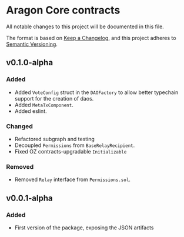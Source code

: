 # Aragon Core contracts
All notable changes to this project will be documented in this file.

The format is based on [Keep a Changelog](https://keepachangelog.com/en/1.0.0/),
and this project adheres to [Semantic Versioning](https://semver.org/spec/v2.0.0.html).

## v0.1.0-alpha
### Added
- Added `VoteConfig` struct in the `DAOFactory` to allow better typechain support for the creation of daos. 
- Added `MetaTxComponent`.
- Added eslint.

### Changed
- Refactored subgraph and testing
- Decoupled `Permissions` from `BaseRelayRecipient`.
- Fixed OZ contracts-upgradable `Initializable`

### Removed
- Removed `Relay` interface from `Permissions.sol`.

## v0.0.1-alpha
### Added
- First version of the package, exposing the JSON artifacts
